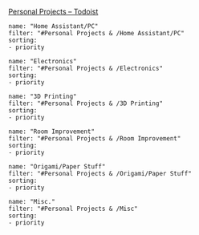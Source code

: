 [Personal Projects – Todoist](https://app.todoist.com/app/project/personal-projects-2316761298)

```todoist
name: "Home Assistant/PC"
filter: "#Personal Projects & /Home Assistant/PC"
sorting:
- priority
```


```todoist
name: "Electronics"
filter: "#Personal Projects & /Electronics"
sorting:
- priority
```


```todoist
name: "3D Printing"
filter: "#Personal Projects & /3D Printing"
sorting:
- priority
```


```todoist
name: "Room Improvement"
filter: "#Personal Projects & /Room Improvement"
sorting:
- priority
```


```todoist
name: "Origami/Paper Stuff"
filter: "#Personal Projects & /Origami/Paper Stuff"
sorting:
- priority
```


```todoist
name: "Misc."
filter: "#Personal Projects & /Misc"
sorting:
- priority
```
